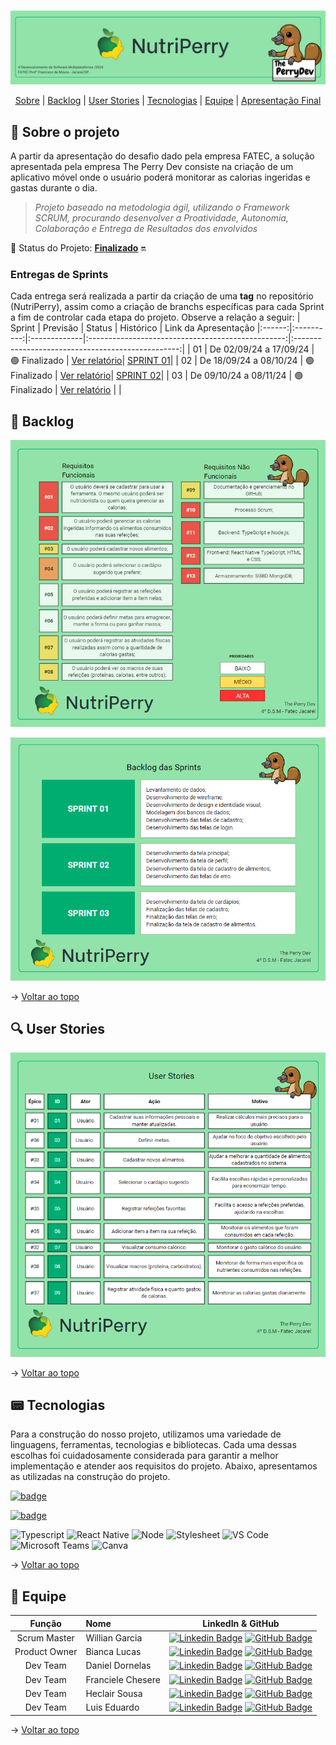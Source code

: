 <br id="topo">

<p align="center"> <img src="abp-documents/images_readme/1.png" /></p>

<p align="center">
    <a href="#sobre">Sobre</a>  |  
    <a href="#backlogs">Backlog</a>  |  
    <a href="#user-stories">User Stories</a>  |    
    <a href="#tecnologias">Tecnologias</a>  |  
    <a href="#equipe">Equipe</a>  |  
    <a href="#final">Apresentação Final</a>
</p>

<span id="sobre">

## :bookmark_tabs: Sobre o projeto

A partir da apresentação do desafio dado pela empresa FATEC, a solução apresentada pela empresa The Perry Dev consiste na criação de um aplicativo móvel onde o usuário poderá monitorar as calorias ingeridas e gastas durante o dia.

> _Projeto baseado na metodologia ágil, utilizando o Framework SCRUM, procurando desenvolver a Proatividade, Autonomia, Colaboração e Entrega de Resultados dos envolvidos_

:pushpin: Status do Projeto: [**Finalizado**](https://github.com/ThePerryDev/NutriPerry/tree/sp1/develop) :on:

### Entregas de Sprints

Cada entrega será realizada a partir da criação de uma **tag** no repositório (NutriPerry), assim como a criação de branchs específicas para cada Sprint a fim de controlar cada etapa do projeto. Observe a relação a seguir:
| Sprint | Previsão | Status | Histórico | Link da Apresentação
|:------:|:----------:|:-------------|:-------------------------------------------------:|:-------------------------------------------------:|
| 01 | De 02/09/24 a 17/09/24 | 🟢 Finalizado | [Ver relatório](https://github.com/ThePerryDev/NutriPerry/tree/sprint-01)| [SPRINT 01](https://drive.google.com/file/d/1X_RZB2BagwwqgAaqVM5RqBzSTGLluFpU/view?usp=drive_link)|
| 02 | De 18/09/24 a 08/10/24 | 🟢 Finalizado | [Ver relatório](https://github.com/ThePerryDev/NutriPerry/tree/sprint-02)| [SPRINT 02](https://youtu.be/mZhYl-Wf9Bk)|
| 03 | De 09/10/24 a 08/11/24 | 🟢 Finalizado | [Ver relatório](https://github.com/ThePerryDev/NutriPerry/tree/sprint-03) |  |


<span id="backlogs">

## :dart: Backlog 

<p align="center"> <img src="abp-documents/images_readme/requisitos.png" /></p>
<p align="center"> <img src="abp-documents/images_readme/backlogSprints.png" /></p>

→ [Voltar ao topo](#topo)

<span id="user-stories">

## :mag: User Stories
<p align="center"> <img src="abp-documents/images_readme/userstory.png" /></p>

→ [Voltar ao topo](#topo)

## :pager: Tecnologias

Para a construção do nosso projeto, utilizamos uma variedade de linguagens, ferramentas, tecnologias e bibliotecas. Cada uma dessas escolhas foi cuidadosamente considerada para garantir a melhor implementação e atender aos requisitos do projeto. Abaixo, apresentamos as utilizadas na construção do projeto.

[![badge](https://img.shields.io/badge/Figma-20232A?style=for-the-badge&logo=figma&logoColor=DC143C)](https://www.figma.com/design/MgHhIQvhboj07JHzJxJocS/NutriPerry?node-id=0-1&node-type=canvas&t=9lUYlmk3ogxzoQjv-0) 

[![badge](https://img.shields.io/badge/GitHub-20232A?style=for-the-badge&logo=GitHub&logoColor=FFFFFF)](https://github.com/ThePerryDev)

<img src="https://img.shields.io/badge/TypeScript-20232A?style=for-the-badge&logo=typescript&logoColor=007ACC" alt="Typescript" />

<img src="https://img.shields.io/badge/React_Native-20232A?style=for-the-badge&logo=react&logoColor=61DAFB" alt="React Native" />

<img src="https://img.shields.io/badge/Node.js-20232A?style=for-the-badge&logo=nodedotjs&logoColor=339933" alt="Node" />

<img src="https://img.shields.io/badge/Stylesheet-20232A?style=for-the-badge&logo=css3&logoColor=1572B6" alt="Stylesheet" />

<img src="https://img.shields.io/badge/VS Code-20232A?style=for-the-badge&logo=VisualStudioCode&logoColor=007ACC" alt="VS Code" />

<img src="https://img.shields.io/badge/Microsoft Teams-20232A?style=for-the-badge&logo=MicrosoftTeams&logoColor=#6264A7" alt="Microsoft Teams" />

<img src="https://img.shields.io/badge/Canva-20232A?style=for-the-badge&logo=Canva&logoColor=00C4CC" alt="Canva" />

→ [Voltar ao topo](#topo)

<span id="equipe">

## :busts_in_silhouette: Equipe

|    Função     | Nome                                  |                                                                                                                                                      LinkedIn & GitHub                                                                                                                                                      |
| :-----------: | :------------------------------------ | :-------------------------------------------------------------------------------------------------------------------------------------------------------------------------------------------------------------------------------------------------------------------------------------------------------------------------: |
|   Scrum Master   | Willian Garcia               | [![Linkedin Badge](https://img.shields.io/badge/Linkedin-blue?style=flat-square&logo=Linkedin&logoColor=white)](https://www.linkedin.com/in/willian-garcia-6b0892123/) [![GitHub Badge](https://img.shields.io/badge/GitHub-111217?style=flat-square&logo=github&logoColor=white)](https://github.com/Willian-Garcia) |
|   Product Owner   | Bianca Lucas                |  [![Linkedin Badge](https://img.shields.io/badge/Linkedin-blue?style=flat-square&logo=Linkedin&logoColor=white)](https://www.linkedin.com/in/bianca-cacula/) [![GitHub Badge](https://img.shields.io/badge/GitHub-111217?style=flat-square&logo=github&logoColor=white)](https://github.com/biancalsc)   |
|   Dev Team   | Daniel Dornelas                     |     [![Linkedin Badge](https://img.shields.io/badge/Linkedin-blue?style=flat-square&logo=Linkedin&logoColor=white)](https://linkedin.com/in/daniel-dornelas-758a25267/) [![GitHub Badge](https://img.shields.io/badge/GitHub-111217?style=flat-square&logo=github&logoColor=white)](https://github.com/Dani-dornas)      |
|   Dev Team   | Franciele Chesere           |          [![Linkedin Badge](https://img.shields.io/badge/Linkedin-blue?style=flat-square&logo=Linkedin&logoColor=white)](https://www.linkedin.com/in/franciele-chesere-605974274/) [![GitHub Badge](https://img.shields.io/badge/GitHub-111217?style=flat-square&logo=github&logoColor=white)](https://github.com/ChesereF)          |
|   Dev Team   | Heclair Sousa           |          [![Linkedin Badge](https://img.shields.io/badge/Linkedin-blue?style=flat-square&logo=Linkedin&logoColor=white)](https://www.linkedin.com/in/heclairsousa/) [![GitHub Badge](https://img.shields.io/badge/GitHub-111217?style=flat-square&logo=github&logoColor=white)](https://github.com/heclair)          |
|   Dev Team   | Luis Eduardo       |        [![Linkedin Badge](https://img.shields.io/badge/Linkedin-blue?style=flat-square&logo=Linkedin&logoColor=white)](https://linkedin.com/in/eduardo-moraes-68001a272/) [![GitHub Badge](https://img.shields.io/badge/GitHub-111217?style=flat-square&logo=github&logoColor=white)](https://github.com/Eduardo270704)        |



→ [Voltar ao topo](#topo)
